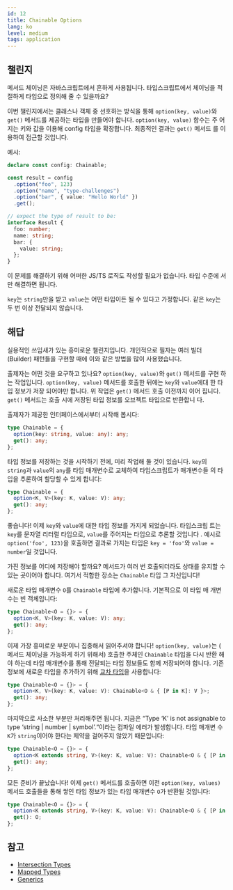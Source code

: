 ```yaml
---
id: 12
title: Chainable Options
lang: ko
level: medium
tags: application
---
```


## 챌린지

메서드 체이닝은 자바스크립트에서 흔하게 사용됩니다. 타입스크립트에서 체이닝을 적
절하게 타입으로 정의해 줄 수 있을까요?

이번 챌린지에서는 클래스나 객체 중 선호하는 방식을 통해 `option(key, value)`와
`get()` 메서드를 제공하는 타입을 만들어야 합니다. `option(key, value)` 함수는 주
어지는 키와 값을 이용해 config 타입을 확장합니다. 최종적인 결과는 `get()` 메서드
를 이용하여 접근할 것입니다.

예시:

```ts
declare const config: Chainable;

const result = config
  .option("foo", 123)
  .option("name", "type-challenges")
  .option("bar", { value: "Hello World" })
  .get();

// expect the type of result to be:
interface Result {
  foo: number;
  name: string;
  bar: {
    value: string;
  };
}
```

이 문제를 해결하기 위해 어떠한 JS/TS 로직도 작성할 필요가 없습니다. 타입 수준에
서만 해결하면 됩니다.

`key`는 `string`만을 받고 `value`는 어떤 타입이든 될 수 있다고 가정합니다. 같은
`key`는 두 번 이상 전달되지 않습니다.

## 해답

실용적인 쓰임새가 있는 흥미로운 챌린지입니다. 개인적으로 필자는 여러 빌더
(Builder) 패턴들을 구현할 때에 이와 같은 방법을 많이 사용했습니다.

출제자는 어떤 것을 요구하고 있나요? `option(key, value)`와 `get()` 메서드를 구현
하는 작업입니다. `option(key, value)` 메서드를 호출한 뒤에는 `key`와 `value`에대
한 타입 정보가 저장 되어야만 합니다. 위 작업은 `get()` 메서드 호출 이전까지 이어
집니다. `get()` 메서드는 호출 시에 저장된 타입 정보를 오브젝트 타입으로 반환합니
다.

출제자가 제공한 인터페이스에서부터 시작해 봅시다:

```ts
type Chainable = {
  option(key: string, value: any): any;
  get(): any;
};
```

타입 정보를 저장하는 것을 시작하기 전에, 미리 작업해 둘 것이 있습니다. `key`의
`string`과 `value`의 `any`를 타입 매개변수로 교체하여 타입스크립트가 매개변수들
의 타입을 추론하여 할당할 수 있게 합니다:

```ts
type Chainable = {
  option<K, V>(key: K, value: V): any;
  get(): any;
};
```

좋습니다! 이제 `key`와 `value`에 대한 타입 정보를 가지게 되었습니다. 타입스크립
트는 `key`를 문자열 리터럴 타입으로, `value`를 주어지는 타입으로 추론할 것입니다
. 예시로 `option('foo', 123)`을 호출하면 결과로 가지는 타입은 `key = 'foo'`와
`value = number`일 것입니다.

가진 정보를 어디에 저장해야 할까요? 메서드가 여러 번 호출되더라도 상태를 유지할
수 있는 곳이어야 합니다. 여기서 적합한 장소는 `Chainable` 타입 그 자신입니다!

새로운 타입 매개변수 `O`를 `Chainable` 타입에 추가합니다. 기본적으로 이 타입 매
개변수는 빈 객체입니다:

```ts
type Chainable<O = {}> = {
  option<K, V>(key: K, value: V): any;
  get(): any;
};
```

이제 가장 흥미로운 부분이니 집중해서 읽어주셔야 합니다! `option(key, value)`는 (
메서드 체이닝을 가능하게 하기 위해서) 호출한 주체인 `Chainable` 타입을 다시 반환
해야 하는데 타입 매개변수를 통해 전달되는 타입 정보들도 함께 저장되어야 합니다.
기존 정보에 새로운 타입을 추가하기 위해
[교차 타입](https://www.typescriptlang.org/docs/handbook/2/objects.html#intersection-types)을
사용합니다:

```ts
type Chainable<O = {}> = {
  option<K, V>(key: K, value: V): Chainable<O & { [P in K]: V }>;
  get(): any;
};
```

마지막으로 사소한 부분만 처리해주면 됩니다. 지금은 “Type ‘K’ is not assignable
to type ‘string | number | symbol’.“이라는 컴파일 에러가 발생합니다. 타입 매개변
수 `K`가 `string`이어야 한다는 제약을 걸어주지 않았기 때문입니다:

```ts
type Chainable<O = {}> = {
  option<K extends string, V>(key: K, value: V): Chainable<O & { [P in K]: V }>;
  get(): any;
};
```

모든 준비가 끝났습니다! 이제 `get()` 메서드를 호출하면 이전
`option(key, values)` 메서드 호출들을 통해 쌓인 타입 정보가 있는 타입 매개변수
`O`가 반환될 것입니다:

```ts
type Chainable<O = {}> = {
  option<K extends string, V>(key: K, value: V): Chainable<O & { [P in K]: V }>;
  get(): O;
};
```

## 참고

- [Intersection Types](https://www.typescriptlang.org/docs/handbook/2/objects.html#intersection-types)
- [Mapped Types](https://www.typescriptlang.org/docs/handbook/2/mapped-types.html)
- [Generics](https://www.typescriptlang.org/docs/handbook/2/generics.html)
